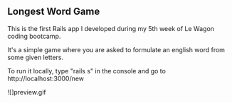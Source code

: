 ## Longest Word Game

This is the first Rails app I developed during my 5th week of Le Wagon coding bootcamp.

It's a simple game where you are asked to formulate an english word from some given letters.

To run it locally, type "rails s" in the console and go to http://localhost:3000/new

![]preview.gif
